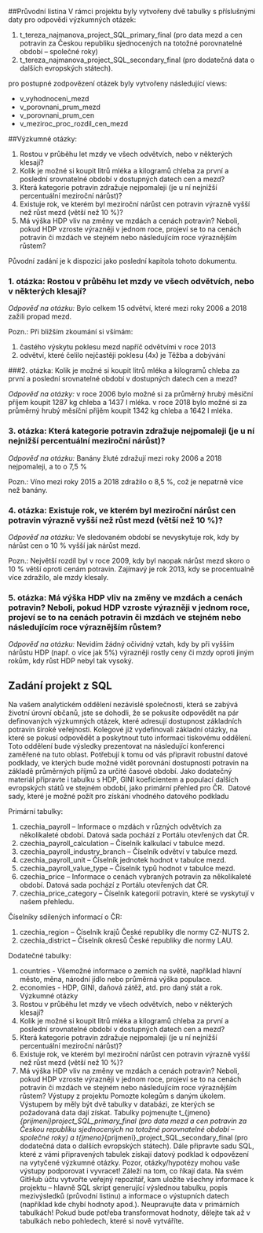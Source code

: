 ##Průvodní listina
V rámci projektu byly vytvořeny dvě tabulky s příslušnými daty pro odpovědi výzkumných otázek:

1. t_tereza_najmanova_project_SQL_primary_final (pro data mezd a cen potravin za Českou republiku sjednocených na totožné porovnatelné období – společné roky) 
2. t_tereza_najmanova_project_SQL_secondary_final (pro dodatečná data o dalších evropských státech).

pro postupné zodpovězení otázek byly vytvořeny následující views:
- v_vyhodnoceni_mezd
- v_porovnani_prum_mezd
- v_porovnani_prum_cen
- v_meziroc_proc_rozdil_cen_mezd

##Výzkumné otázky:
1. Rostou v průběhu let mzdy ve všech odvětvích, nebo v některých klesají?
2. Kolik je možné si koupit litrů mléka a kilogramů chleba za první a poslední srovnatelné období v dostupných datech cen a mezd?
3. Která kategorie potravin zdražuje nejpomaleji (je u ní nejnižší percentuální meziroční nárůst)?
4. Existuje rok, ve kterém byl meziroční nárůst cen potravin výrazně vyšší než růst mezd (větší než 10 %)?
5. Má výška HDP vliv na změny ve mzdách a cenách potravin? Neboli, pokud HDP vzroste výrazněji v jednom roce, projeví se to na cenách potravin či mzdách ve stejném nebo následujícím roce výraznějším růstem?

Původní zadání je k dispozici jako poslední kapitola tohoto dokumentu.

### 1. otázka: Rostou v průběhu let mzdy ve všech odvětvích, nebo v některých klesají?

*Odpověď na otázku:* Bylo celkem 15 odvětví, které mezi roky 2006 a 2018 zažili propad mezd.

Pozn.: Při bližším zkoumání si všímám:
1. častého výskytu poklesu mezd napříč odvětvími v roce 2013
2. odvětví, které čelilo nejčastěji poklesu (4x) je Těžba a dobývání

###2. otázka: Kolik je možné si koupit litrů mléka a kilogramů chleba za první a poslední srovnatelné období v dostupných datech cen a mezd?  

*Odpověď na otázky:*
v roce 2006 bylo možné si za průměrný hrubý měsíční příjem koupit 1287 kg chleba a 1437 l mléka.
v roce 2018 bylo možné si za průměrný hrubý měsíční příjěm koupit 1342 kg chleba a 1642 l mléka.

### 3. otázka: Která kategorie potravin zdražuje nejpomaleji (je u ní nejnižší percentuální meziroční nárůst)?

*Odpověď na otázku:* Banány žluté zdražují mezi roky 2006 a 2018 nejpomaleji, a to o 7,5 %

Pozn.: Víno mezi roky 2015 a 2018 zdražilo o 8,5 %, což je nepatrně více než banány.

### 4. otázka: Existuje rok, ve kterém byl meziroční nárůst cen potravin výrazně vyšší než růst mezd (větší než 10 %)?

*Odpověď na otázku:* Ve sledovaném období se nevyskytuje rok, kdy by nárůst cen o 10 % vyšší jak nárůst mezd.

Pozn.: Největší rozdíl byl v roce 2009, kdy byl naopak nárůst mezd skoro o 10 % větší oproti cenám potravin. Zajímavý je rok 2013, kdy se procentualně více zdražilo, ale mzdy klesaly.

### 5. otázka: Má výška HDP vliv na změny ve mzdách a cenách potravin? Neboli, pokud HDP vzroste výrazněji v jednom roce, projeví se to na cenách potravin či mzdách ve stejném nebo následujícím roce výraznějším růstem?

*Odpověď na otázku:* Nevidím žádný očividný vztah, kdy by při vyšším nárůstu HDP (např. o více jak 5%) výrazněji rostly ceny či mzdy oproti jiným rokům, kdy růst HDP nebyl tak vysoký.

## Zadání projekt z SQL

Na vašem analytickém oddělení nezávislé společnosti, která se zabývá životní úrovní občanů, jste se dohodli, že se pokusíte odpovědět na pár definovaných výzkumných otázek, které adresují dostupnost základních potravin široké veřejnosti. Kolegové již vydefinovali základní otázky, na které se pokusí odpovědět a poskytnout tuto informaci tiskovému oddělení. Toto oddělení bude výsledky prezentovat na následující konferenci zaměřené na tuto oblast.
Potřebují k tomu od vás připravit robustní datové podklady, ve kterých bude možné vidět porovnání dostupnosti potravin na základě průměrných příjmů za určité časové období.
Jako dodatečný materiál připravte i tabulku s HDP, GINI koeficientem a populací dalších evropských států ve stejném období, jako primární přehled pro ČR.
﻿
Datové sady, které je možné požít pro získání vhodného datového podkladu

Primární tabulky:
1. czechia_payroll – Informace o mzdách v různých odvětvích za několikaleté období. Datová sada pochází z Portálu otevřených dat ČR.
2. czechia_payroll_calculation – Číselník kalkulací v tabulce mezd.
3. czechia_payroll_industry_branch – Číselník odvětví v tabulce mezd.
4. czechia_payroll_unit – Číselník jednotek hodnot v tabulce mezd.
5. czechia_payroll_value_type – Číselník typů hodnot v tabulce mezd.
6. czechia_price – Informace o cenách vybraných potravin za několikaleté období. Datová sada pochází z Portálu otevřených dat ČR.
7. czechia_price_category – Číselník kategorií potravin, které se vyskytují v našem přehledu.

Číselníky sdílených informací o ČR:
1. czechia_region – Číselník krajů České republiky dle normy CZ-NUTS 2.
2. czechia_district – Číselník okresů České republiky dle normy LAU.

Dodatečné tabulky:
1. countries - Všemožné informace o zemích na světě, například hlavní město, měna, národní jídlo nebo průměrná výška populace.
2. economies - HDP, GINI, daňová zátěž, atd. pro daný stát a rok.
﻿
Výzkumné otázky
1. Rostou v průběhu let mzdy ve všech odvětvích, nebo v některých klesají?
2. Kolik je možné si koupit litrů mléka a kilogramů chleba za první a poslední srovnatelné období v dostupných datech cen a mezd?
3. Která kategorie potravin zdražuje nejpomaleji (je u ní nejnižší percentuální meziroční nárůst)?
4. Existuje rok, ve kterém byl meziroční nárůst cen potravin výrazně vyšší než růst mezd (větší než 10 %)?
5. Má výška HDP vliv na změny ve mzdách a cenách potravin? Neboli, pokud HDP vzroste výrazněji v jednom roce, projeví se to na cenách potravin či mzdách ve stejném nebo následujícím roce výraznějším růstem?
﻿
Výstupy z projektu
Pomozte kolegům s daným úkolem. Výstupem by měly být dvě tabulky v databázi, ze kterých se požadovaná data dají získat. Tabulky pojmenujte t_{jmeno}_{prijmeni}_project_SQL_primary_final (pro data mezd a cen potravin za Českou republiku sjednocených na totožné porovnatelné období – společné roky) a t_{jmeno}_{prijmeni}_project_SQL_secondary_final (pro dodatečná data o dalších evropských státech).
Dále připravte sadu SQL, které z vámi připravených tabulek získají datový podklad k odpovězení na vytyčené výzkumné otázky. Pozor, otázky/hypotézy mohou vaše výstupy podporovat i vyvracet! Záleží na tom, co říkají data.
Na svém GitHub účtu vytvořte veřejný repozitář, kam uložíte všechny informace k projektu – hlavně SQL skript generující výslednou tabulku, popis mezivýsledků (průvodní listinu) a informace o výstupních datech (například kde chybí hodnoty apod.).
Neupravujte data v primárních tabulkách! Pokud bude potřeba transformovat hodnoty, dělejte tak až v tabulkách nebo pohledech, které si nově vytváříte.

